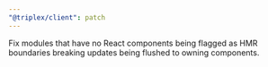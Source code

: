 ```yaml
---
"@triplex/client": patch
---
```


Fix modules that have no React components being flagged as HMR boundaries breaking updates being flushed to owning components.
